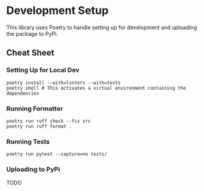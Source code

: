 # Development Setup

This library uses Poetry to handle setting up for development and uploading the package to PyPi.

## Cheat Sheet

### Setting Up for Local Dev
```shell
poetry install --with=linters --with=tests
poetry shell # This activates a virtual environment containing the dependencies
```

### Running Formatter
```shell
poetry run ruff check --fix src
poetry run ruff format .
```

### Running Tests
```shell
poetry run pytest --capture=no tests/
```

### Uploading to PyPi
TODO